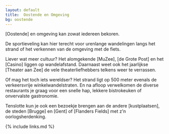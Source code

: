 ```yaml
---
layout: default
title:  Oostende en Omgeving
bg: oostende
---
```

[Oostende] en omgeving kan zowat iedereen bekoren. 
 
De sportieveling kan hier terecht voor urenlange wandelingen langs het strand of het verkennen van de omgeving met de fiets. 

Liever wat meer cultuur? Het alomgekende [MuZee], [de Grote Post] en het [Casino] liggen op wandelafstand. Daarnaast weet ook het jaarlijkse [Theater aan Zee] de vele theaterliefhebbers telkens weer te verrassen.

Of mag het toch iets wereldser? Het strand ligt op 500 meter evenals de verkeersvrije winkelwandelstraten. En na afloop verwelkomen de diverse restaurants je graag voor een snelle hap, lekkere bistrokeuken of onvervalste gastronomie.

Tenslotte kun je ook een bezoekje brengen aan de andere [kustplaatsen], de steden [Brugge] en [Gent] of [Flanders Fields] met z'n oorlogsherdenking.

{% include links.md %}
